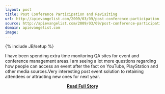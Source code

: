 ```yaml
---
layout: post
title: Post Conference Participation and Revisiting
url: http://apievangelist.com/2009/03/09/post-conference-participation-and-revisiting/
source: http://apievangelist.com/2009/03/09/post-conference-participation-and-revisiting/
domain: apievangelist.com
image: 
---
```

{% include JB/setup %}<p>I have been spending extra time monitoring QA sites for event and conference management areas.I am seeing a lot more questions regarding how people can access an event after the fact on YouTube, PlayStation and other media sources.Very interesting post event solution to retaining attendees or attracting new ones for next year.</p>
<center><p><a href="http://apievangelist.com/2009/03/09/post-conference-participation-and-revisiting/" style='padding:25px; font-sze:18px; font-weight: bold;'>Read Full Story</a></p></center>
